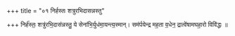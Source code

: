 +++
title = "०१ निर्हस्तः शत्रुरभिदासन्नस्तु"

+++
निर्ह॑स्तः॒ शत्रु॑रभि॒दास॑न्नस्तु॒ ये सेना॑भि॒र्युध॑मा॒यन्त्य॒स्मान्। सम॑र्पयेन्द्र मह॒ता व॒धेन॒ द्रात्वे॑षामघहा॒रो विवि॑द्धः ॥